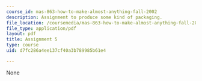 ```yaml
---
course_id: mas-863-how-to-make-almost-anything-fall-2002
description: Assignment to produce some kind of packaging.
file_location: /coursemedia/mas-863-how-to-make-almost-anything-fall-2002/d7fc286a4ee137cf40a3b789985b61e4_assignment5.pdf
file_type: application/pdf
layout: pdf
title: Assignment 5
type: course
uid: d7fc286a4ee137cf40a3b789985b61e4

---
```

None